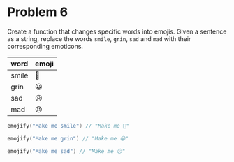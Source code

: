  # Problem 6

Create a function that changes specific words into emojis. 
Given a sentence as a string, replace the words `smile`, `grin`, `sad` and `mad` with their corresponding emoticons.

| word  | emoji |
|:------|:------|
| smile | 🙂    |
| grin  | 😀    |
| sad   | 😥    |
| mad   | 😠    |

```go
emojify("Make me smile") // "Make me 🙂"

emojify("Make me grin") // "Make me 😀"

emojify("Make me sad") // "Make me 😥"
```
